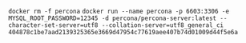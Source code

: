 `docker rm -f percona`
`docker run --name percona -p 6603:3306 -e MYSQL_ROOT_PASSWORD=12345 -d percona/percona-server:latest --character-set-server=utf8 --collation-server=utf8_general_ci`
`404878c1be7aad2139325365e3669d47954c77619aee407b74d01009d44f5e6a`